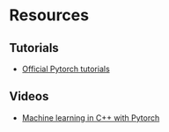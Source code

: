 # Resources

## Tutorials

* [Official Pytorch tutorials](https://pytorch.org/tutorials/)


## Videos

* [Machine learning in C++ with Pytorch](https://www.youtube.com/watch?v=auRPXMMHJzc)
